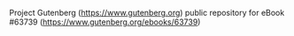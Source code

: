 Project Gutenberg (https://www.gutenberg.org) public repository for
eBook #63739 (https://www.gutenberg.org/ebooks/63739)
